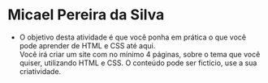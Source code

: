 # Micael Pereira da Silva
- O objetivo desta atividade é que você ponha em prática o que você pode aprender de HTML e CSS até aqui.  
Você irá criar um site com no mínimo 4 páginas, sobre o tema que você quiser, utilizando HTML e CSS. 
O conteúdo pode ser fictício, use a sua criatividade.